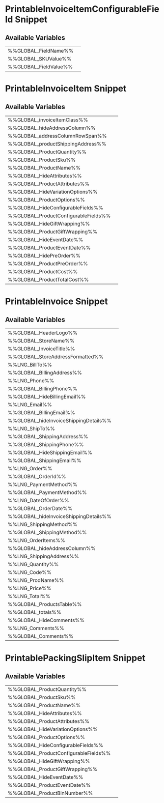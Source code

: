 # <span class="jumptarget"> PrintableInvoiceItemConfigurableField Snippet </span>

## <span class="jumptarget"> Available Variables </span>
|||
|---|---|
| %%GLOBAL_FieldName%% |
| %%GLOBAL_SKUValue%% |
| %%GLOBAL_FieldValue%% |

# <span class="jumptarget"> PrintableInvoiceItem Snippet </span>

## <span class="jumptarget"> Available Variables </span>
|||
|---|---|
| %%GLOBAL_invoiceItemClass%% |
| %%GLOBAL_hideAddressColumn%% |
| %%GLOBAL_addressColumnRowSpan%% |
| %%GLOBAL_productShippingAddress%% |
| %%GLOBAL_ProductQuantity%% |
| %%GLOBAL_ProductSku%% |
| %%GLOBAL_ProductName%% |
| %%GLOBAL_HideAttributes%% |
| %%GLOBAL_ProductAttributes%% |
| %%GLOBAL_HideVariationOptions%% |
| %%GLOBAL_ProductOptions%% |
| %%GLOBAL_HideConfigurableFields%% |
| %%GLOBAL_ProductConfigurableFields%% |
| %%GLOBAL_HideGiftWrapping%% |
| %%GLOBAL_ProductGiftWrapping%% |
| %%GLOBAL_HideEventDate%% |
| %%GLOBAL_ProductEventDate%% |
| %%GLOBAL_HidePreOrder%% |
| %%GLOBAL_ProductPreOrder%% |
| %%GLOBAL_ProductCost%% |
| %%GLOBAL_ProductTotalCost%% |

# <span class="jumptarget"> PrintableInvoice Snippet </span>

## <span class="jumptarget"> Available Variables </span>
|||
|---|---|
| %%GLOBAL_HeaderLogo%% |
| %%GLOBAL_StoreName%% |
| %%GLOBAL_InvoiceTitle%% |
| %%GLOBAL_StoreAddressFormatted%% |
| %%LNG_BillTo%% |
| %%GLOBAL_BillingAddress%% |
| %%LNG_Phone%% |
| %%GLOBAL_BillingPhone%% |
| %%GLOBAL_HideBillingEmail%% |
| %%LNG_Email%% |
| %%GLOBAL_BillingEmail%% |
| %%GLOBAL_hideInvoiceShippingDetails%% |
| %%LNG_ShipTo%% |
| %%GLOBAL_ShippingAddress%% |
| %%GLOBAL_ShippingPhone%% |
| %%GLOBAL_HideShippingEmail%% |
| %%GLOBAL_ShippingEmail%% |
| %%LNG_Order%% |
| %%GLOBAL_OrderId%% |
| %%LNG_PaymentMethod%% |
| %%GLOBAL_PaymentMethod%% |
| %%LNG_DateOfOrder%% |
| %%GLOBAL_OrderDate%% |
| %%GLOBAL_hideInvoiceShippingDetails%% |
| %%LNG_ShippingMethod%% |
| %%GLOBAL_ShippingMethod%% |
| %%LNG_OrderItems%% |
| %%GLOBAL_hideAddressColumn%% |
| %%LNG_ShippingAddress%% |
| %%LNG_Quantity%% |
| %%LNG_Code%% |
| %%LNG_ProdName%% |
| %%LNG_Price%% |
| %%LNG_Total%% |
| %%GLOBAL_ProductsTable%% |
| %%GLOBAL_totals%% |
| %%GLOBAL_HideComments%% |
| %%LNG_Comments%% |
| %%GLOBAL_Comments%% |

# <span class="jumptarget"> PrintablePackingSlipItem Snippet </span>

## <span class="jumptarget"> Available Variables </span>
|||
|---|---|
| %%GLOBAL_ProductQuantity%% |
| %%GLOBAL_ProductSku%% |
| %%GLOBAL_ProductName%% |
| %%GLOBAL_HideAttributes%% |
| %%GLOBAL_ProductAttributes%% |
| %%GLOBAL_HideVariationOptions%% |
| %%GLOBAL_ProductOptions%% |
| %%GLOBAL_HideConfigurableFields%% |
| %%GLOBAL_ProductConfigurableFields%% |
| %%GLOBAL_HideGiftWrapping%% |
| %%GLOBAL_ProductGiftWrapping%% |
| %%GLOBAL_HideEventDate%% |
| %%GLOBAL_ProductEventDate%% |
| %%GLOBAL_ProductBinNumber%% |
